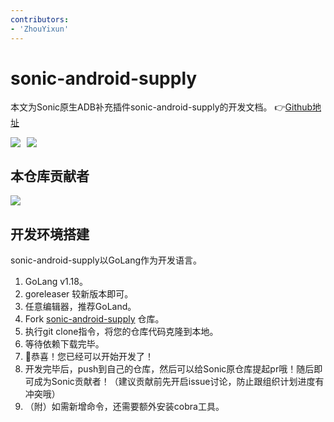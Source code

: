```yaml
---
contributors:
- 'ZhouYixun'
---
```


# sonic-android-supply

本文为Sonic原生ADB补充插件sonic-android-supply的开发文档。 👉[Github地址](https://github.com/SonicCloudOrg/sonic-android-supply)

<div style="display: flex">
<img src="https://img.shields.io/github/stars/SonicCloudOrg/sonic-android-supply?style=social">
<img style="margin-left:10px" src="https://img.shields.io/github/forks/SonicCloudOrg/sonic-android-supply?style=social">
</div>

## 本仓库贡献者

<a href="https://github.com/SonicCloudOrg/sonic-android-supply/graphs/contributors">
  <img src="https://contrib.rocks/image?repo=SonicCloudOrg/sonic-android-supply" />
</a>

## 开发环境搭建
sonic-android-supply以GoLang作为开发语言。

1. GoLang v1.18。
2. goreleaser 较新版本即可。
3. 任意编辑器，推荐GoLand。
4. Fork [sonic-android-supply](https://github.com/SonicCloudOrg/sonic-android-supply) 仓库。
5. 执行git clone指令，将您的仓库代码克隆到本地。
6. 等待依赖下载完毕。
7. 🎉恭喜！您已经可以开始开发了！
8. 开发完毕后，push到自己的仓库，然后可以给Sonic原仓库提起pr哦！随后即可成为Sonic贡献者！（建议贡献前先开启issue讨论，防止跟组织计划进度有冲突哦）
9. （附）如需新增命令，还需要额外安装cobra工具。

